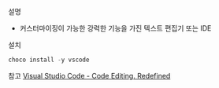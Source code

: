 설명
- 커스터마이징이 가능한 강력한 기능을 가진 텍스트 편집기 또는 IDE

설치
```powershell
choco install -y vscode
```

참고
[Visual Studio Code - Code Editing. Redefined](https://code.visualstudio.com/)

